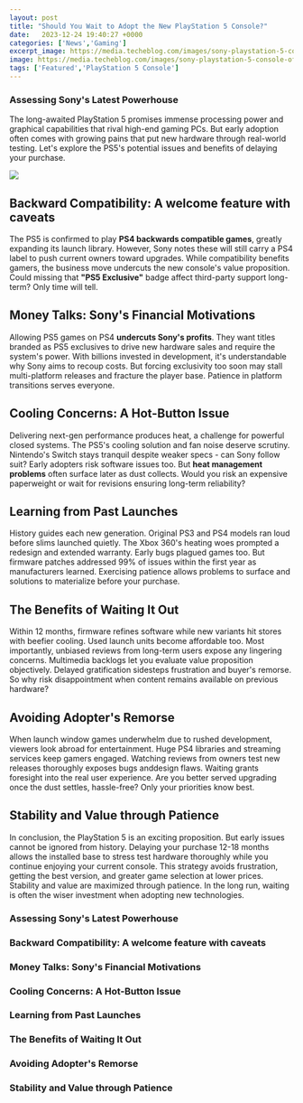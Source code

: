 ```yaml
---
layout: post
title: "Should You Wait to Adopt the New PlayStation 5 Console?"
date:   2023-12-24 19:40:27 +0000
categories: ['News','Gaming']
excerpt_image: https://media.techeblog.com/images/sony-playstation-5-console-official-digital-edition.jpg
image: https://media.techeblog.com/images/sony-playstation-5-console-official-digital-edition.jpg
tags: ['Featured','PlayStation 5 Console']
---
```


### Assessing Sony's Latest Powerhouse
The long-awaited PlayStation 5 promises immense processing power and graphical capabilities that rival high-end gaming PCs. But early adoption often comes with growing pains that put new hardware through real-world testing. Let's explore the PS5's potential issues and benefits of delaying your purchase.

![](https://media.techeblog.com/images/sony-playstation-5-console-official-digital-edition.jpg)
## Backward Compatibility: A welcome feature with caveats
The PS5 is confirmed to play **PS4 backwards compatible games**, greatly expanding its launch library. However, Sony notes these will still carry a PS4 label to push current owners toward upgrades. While compatibility benefits gamers, the business move undercuts the new console's value proposition. Could missing that **"PS5 Exclusive"** badge affect third-party support long-term? Only time will tell.
## Money Talks: Sony's Financial Motivations
Allowing PS5 games on PS4 **undercuts Sony's profits**. They want titles branded as PS5 exclusives to drive new hardware sales and require the system's power. With billions invested in development, it's understandable why Sony aims to recoup costs. But forcing exclusivity too soon may stall multi-platform releases and fracture the player base. Patience in platform transitions serves everyone.
## Cooling Concerns: A Hot-Button Issue
Delivering next-gen performance produces heat, a challenge for powerful closed systems. The PS5's cooling solution and fan noise deserve scrutiny. Nintendo's Switch stays tranquil despite weaker specs - can Sony follow suit? Early adopters risk software issues too. But **heat management problems** often surface later as dust collects. Would you risk an expensive paperweight or wait for revisions ensuring long-term reliability?
## Learning from Past Launches
History guides each new generation. Original PS3 and PS4 models ran loud before slims launched quietly. The Xbox 360's heating woes prompted a redesign and extended warranty. Early bugs plagued games too. But firmware patches addressed 99% of issues within the first year as manufacturers learned. Exercising patience allows problems to surface and solutions to materialize before your purchase.
## The Benefits of Waiting It Out
Within 12 months, firmware refines software while new variants hit stores with beefier cooling. Used launch units become affordable too. Most importantly, unbiased reviews from long-term users expose any lingering concerns. Multimedia backlogs let you evaluate value proposition objectively. Delayed gratification sidesteps frustration and buyer's remorse. So why risk disappointment when content remains available on previous hardware?
## Avoiding Adopter's Remorse
When launch window games underwhelm due to rushed development, viewers look abroad for entertainment. Huge PS4 libraries and streaming services keep gamers engaged. Watching reviews from owners test new releases thoroughly exposes bugs anddesign flaws. Waiting grants foresight into the real user experience. Are you better served upgrading once the dust settles, hassle-free? Only your priorities know best.
## Stability and Value through Patience
In conclusion, the PlayStation 5 is an exciting proposition. But early issues cannot be ignored from history. Delaying your purchase 12-18 months allows the installed base to stress test hardware thoroughly while you continue enjoying your current console. This strategy avoids frustration, getting the best version, and greater game selection at lower prices. Stability and value are maximized through patience. In the long run, waiting is often the wiser investment when adopting new technologies.
### Assessing Sony's Latest Powerhouse
### Backward Compatibility: A welcome feature with caveats
### Money Talks: Sony's Financial Motivations
### Cooling Concerns: A Hot-Button Issue
### Learning from Past Launches
### The Benefits of Waiting It Out
### Avoiding Adopter's Remorse
### Stability and Value through Patience

